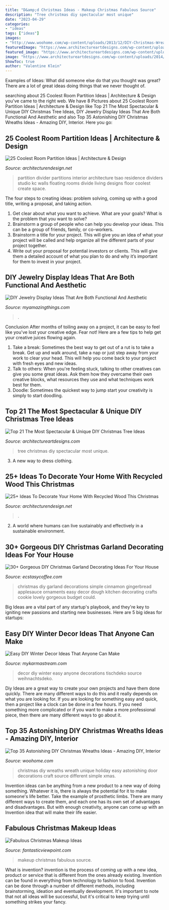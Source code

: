 ```yaml
---
title: "D&amp;d Christmas Ideas - Makeup Christmas Fabulous Source"
description: "Tree christmas diy spectacular most unique"
date: "2023-04-29"
categories:
- "ideas"
tags: ["ideas"]
images:
- "http://www.woohome.com/wp-content/uploads/2013/12/DIY-Christmas-Wreath-12.jpg"
featuredImage: "https://www.architectureartdesigns.com/wp-content/uploads/2014/11/244-630x945.jpg"
featured_image: "https://www.architectureartdesigns.com/wp-content/uploads/2014/11/244-630x945.jpg"
image: "https://www.architectureartdesigns.com/wp-content/uploads/2014/11/244-630x945.jpg"
ShowToc: true
author: "Valentine Klein"
---
```



Examples of Ideas: What did someone else do that you thought was great?
There are a lot of great ideas doing things that we never thought of.

	

		
searching about 25 Coolest Room Partition Ideas | Architecture &amp; Design you've came to the right web. We have 8 Pictures about 25 Coolest Room Partition Ideas | Architecture &amp; Design like Top 21 The Most Spectacular &amp; Unique DIY Christmas Tree Ideas, DIY Jewelry Display Ideas That Are Both Functional And Aesthetic and also Top 35 Astonishing DIY Christmas Wreaths Ideas - Amazing DIY, Interior. Here you go:
		
    
## 25 Coolest Room Partition Ideas | Architecture &amp; Design

<img loading=lazy src="http://cdn.architecturendesign.net/wp-content/uploads/2014/08/559.jpg" onerror="this.onerror=null;this.src='https://tse2.mm.bing.net/th?id=OIP.ezvH4qoRj1glBCBnrbwgYgHaLH&amp;pid=15.1';" alt="25 Coolest Room Partition Ideas | Architecture &amp; Design">

_Source: architecturendesign.net_

>partition divider partitions interior architecture tsao residence dividers studio kc walls floating rooms divide living designs floor coolest create space. 

	

The four steps to creating ideas: problem solving, coming up with a good title, writing a proposal, and taking action.
1. Get clear about what you want to achieve. What are your goals? What is the problem that you want to solve? 
2. Brainstorm a group of people who can help you develop your ideas. This can be a group of friends, family, or co-workers. 
3. Brainstorm a title for your project. This will give you an idea of what your project will be called and help organize all the different parts of your project together. 
4. Write out your proposal for potential investors or clients. This will give them a detailed account of what you plan to do and why it’s important for them to invest in your project.

    
## DIY Jewelry Display Ideas That Are Both Functional And Aesthetic

<img loading=lazy src="http://myamazingthings.com/wp-content/uploads/2017/11/jewelry-display-2-.jpg" onerror="this.onerror=null;this.src='https://tse4.mm.bing.net/th?id=OIP.eol8DsZ6w6UJdKJKCDTQzwHaLG&amp;pid=15.1';" alt="DIY Jewelry Display Ideas That Are Both Functional And Aesthetic">

_Source: myamazingthings.com_

>. 

	

Conclusion
After months of toiling away on a project, it can be easy to feel like you've lost your creative edge. Fear not! Here are a few tips to help get your creative juices flowing again.
1. Take a break: Sometimes the best way to get out of a rut is to take a break. Get up and walk around, take a nap or just step away from your work to clear your head. This will help you come back to your project with fresh eyes and new ideas.
2. Talk to others: When you're feeling stuck, talking to other creatives can give you some great ideas. Ask them how they overcame their own creative blocks, what resources they use and what techniques work best for them.
3. Doodle: Sometimes the quickest way to jump start your creativity is simply to start doodling.

    
## Top 21 The Most Spectacular &amp; Unique DIY Christmas Tree Ideas

<img loading=lazy src="https://www.architectureartdesigns.com/wp-content/uploads/2014/11/244-630x945.jpg" onerror="this.onerror=null;this.src='https://tse2.mm.bing.net/th?id=OIP.v6ZBlpRFPT1arhkzNCEPhAHaLH&amp;pid=15.1';" alt="Top 21 The Most Spectacular &amp; Unique DIY Christmas Tree Ideas">

_Source: architectureartdesigns.com_

>tree christmas diy spectacular most unique. 

	

3. A new way to dress clothing.

    
## 25+ Ideas To Decorate Your Home With Recycled Wood This Christmas

<img loading=lazy src="https://cdn.architecturendesign.net/wp-content/uploads/2015/12/AD-Ideas-To-Decorate-Your-Home-With-Recycled-Wood-This-28.jpg" onerror="this.onerror=null;this.src='https://tse3.mm.bing.net/th?id=OIP.NPpcTTLgr5XtO4qlGhRNXAHaLL&amp;pid=15.1';" alt="25+ Ideas To Decorate Your Home With Recycled Wood This Christmas">

_Source: architecturendesign.net_

>. 

	

2. A world where humans can live sustainably and effectively in a sustainable environment. 

    
## 30+ Gorgeous DIY Christmas Garland Decorating Ideas For Your House

<img loading=lazy src="https://i0.wp.com/www.ecstasycoffee.com/wp-content/uploads/2017/11/Gingerbread-Garland.jpg?resize=564%2C846" onerror="this.onerror=null;this.src='https://tse3.mm.bing.net/th?id=OIP.5dDVXXxl-Gb8OYp6Ol38xQHaLH&amp;pid=15.1';" alt="30+ Gorgeous DIY Christmas Garland Decorating Ideas For Your House">

_Source: ecstasycoffee.com_

>christmas diy garland decorations simple cinnamon gingerbread applesauce ornaments easy decor dough kitchen decorating crafts cookie lovely gorgeous budget could. 

	

Big Ideas are a vital part of any startup's playbook, and they're key to igniting new passions and starting new businesses. Here are 5 big ideas for startups: 

    
## Easy DIY Winter Decor Ideas That Anyone Can Make

<img loading=lazy src="https://mykarmastream.com/wp-content/uploads/2017/12/diy-winter-decor-8-.jpg" onerror="this.onerror=null;this.src='https://tse1.mm.bing.net/th?id=OIP.1xIeO8iKGBeAHrJwm09e6gHaLH&amp;pid=15.1';" alt="Easy DIY Winter Decor Ideas That Anyone Can Make">

_Source: mykarmastream.com_

>decor diy winter easy anyone decorations tischdeko source weihnachtsdeko. 

	

Diy Ideas are a great way to create your own projects and have them done quickly. There are many different ways to do this and it really depends on what you are looking for. If you are looking for something easy and quick, then a project like a clock can be done in a few hours. If you need something more complicated or if you want to make a more professional piece, then there are many different ways to go about it.

    
## Top 35 Astonishing DIY Christmas Wreaths Ideas - Amazing DIY, Interior

<img loading=lazy src="http://www.woohome.com/wp-content/uploads/2013/12/DIY-Christmas-Wreath-12.jpg" onerror="this.onerror=null;this.src='https://tse1.mm.bing.net/th?id=OIP.r2gA9MkyugEi22Ivdq-GYgHaJ4&amp;pid=15.1';" alt="Top 35 Astonishing DIY Christmas Wreaths Ideas - Amazing DIY, Interior">

_Source: woohome.com_

>christmas diy wreaths wreath unique holiday easy astonishing door decorations craft source different simple xmas. 

	

Invention ideas can be anything from a new product to a new way of doing something. Whatever it is, there is always the potential for it to make someone's life better. Take the example of prosthetic limbs. There are many different ways to create them, and each one has its own set of advantages and disadvantages. But with enough creativity, anyone can come up with an Invention idea that will make their life easier.

    
## Fabulous Christmas Makeup Ideas

<img loading=lazy src="http://www.fantasticviewpoint.com/wp-content/uploads/2013/11/41-Christmas-Makeup-Ideas-02.jpg" onerror="this.onerror=null;this.src='https://tse3.mm.bing.net/th?id=OIP.D_ChvAZsOkRkajr1hkxmBQAAAA&amp;pid=15.1';" alt="Fabulous Christmas Makeup Ideas">

_Source: fantasticviewpoint.com_

>makeup christmas fabulous source. 

	

What is invention?
invention is the process of coming up with a new idea, product or service that is different from the ones already existing. Invention can be found in everything from technology to fashion to food. 
Invention can be done through a number of different methods, including brainstorming, ideation and eventually development. It's important to note that not all ideas will be successful, but it's critical to keep trying until something strikes your fancy.

